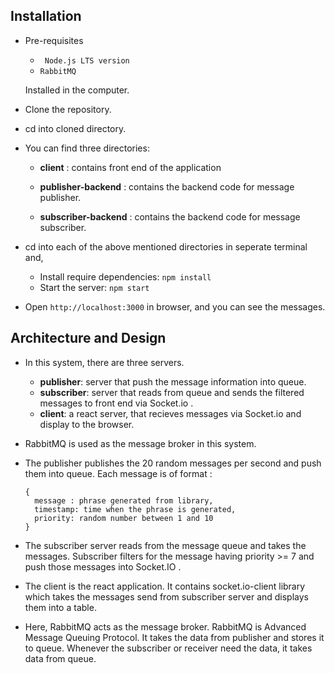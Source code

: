 ## Installation

- Pre-requisites
  - ``` Node.js LTS version```
  - ``` RabbitMQ ```

  Installed in the computer.

- Clone the repository.

- cd into cloned directory.

- You can find three directories:

  * **client** : contains front end of the application
  
  * **publisher-backend** : contains the backend code for message publisher.
  
  * **subscriber-backend** : contains the backend code for message subscriber.
  
- cd into each of the above mentioned directories in seperate terminal and,

  - Install require dependencies:
    ``` npm install ``` 
  - Start the server:
    ``` npm start ```
- Open ``` http://localhost:3000 ``` in browser, and you can see the messages.

## Architecture and Design
  - In this system, there are three servers.
    * **publisher**: server that push the message information into queue.
    * **subscriber**: server that reads from queue and sends the filtered messages to front end via Socket.io .
    * **client**: a react server, that recieves messages via Socket.io and display to the browser.
    
  - RabbitMQ is used as the message broker in this system.
  - The publisher publishes the 20 random messages per second and push them into queue. Each message is of format :
    ```
    {
      message : phrase generated from library,
      timestamp: time when the phrase is generated,
      priority: random number between 1 and 10
    }
    ``` 
  - The subscriber server reads from the message queue and takes the messages. Subscriber filters for the message having priority >= 7 and push those messages into Socket.IO .
  - The client is the react application. It contains socket.io-client library which takes the messages send from subscriber server and displays them into a table.
  - Here, RabbitMQ acts as the message broker. RabbitMQ is Advanced Message Queuing Protocol. It takes the data from publisher and stores it to queue. Whenever the subscriber or receiver need the data, it takes data from queue. 
